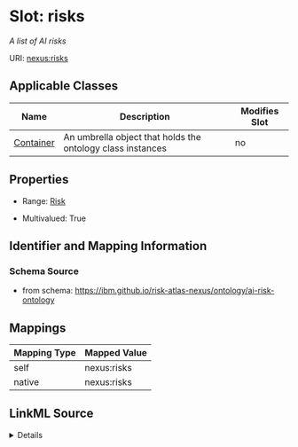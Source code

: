 

# Slot: risks


_A list of AI risks_





URI: [nexus:risks](https://ibm.github.io/risk-atlas-nexus/ontology/risks)



<!-- no inheritance hierarchy -->





## Applicable Classes

| Name | Description | Modifies Slot |
| --- | --- | --- |
| [Container](Container.md) | An umbrella object that holds the ontology class instances |  no  |







## Properties

* Range: [Risk](Risk.md)

* Multivalued: True





## Identifier and Mapping Information







### Schema Source


* from schema: https://ibm.github.io/risk-atlas-nexus/ontology/ai-risk-ontology




## Mappings

| Mapping Type | Mapped Value |
| ---  | ---  |
| self | nexus:risks |
| native | nexus:risks |




## LinkML Source

<details>
```yaml
name: risks
description: A list of AI risks
from_schema: https://ibm.github.io/risk-atlas-nexus/ontology/ai-risk-ontology
rank: 1000
alias: risks
owner: Container
domain_of:
- Container
range: Risk
multivalued: true
inlined: true
inlined_as_list: true

```
</details>